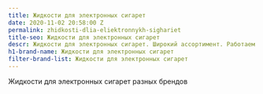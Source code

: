```yaml
---
title: Жидкости для электронных сигарет
date: 2020-11-02 20:58:00 Z
permalink: zhidkosti-dlia-eliektronnykh-sighariet
title-seo: Жидкости для электронных сигарет
descr: Жидкости для электронных сигарет. Широкий ассортимент. Работаем с разными брендами.
h1-brand-name: Жидкости для электронных сигарет
filter-brand-list: Жидкости для электронных сигарет
---
```


Жидкости для электронных сигарет разных брендов